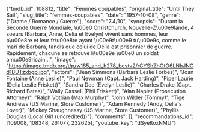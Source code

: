 {"tmdb_id": 108812, "title": "Femmes coupables", "original_title": "Until They Sail", "slug_title": "femmes-coupables", "date": "1957-10-08", "genre": ["Drame / Romance / Guerre"], "score": "7.4/10", "synopsis": "Durant la Seconde Guerre Mondiale, \u00e0 Christchurch, Nouvelle-Z\u00e9lande, 4 soeurs (Barbara, Anne, Delia et Evelyn) vivent sans hommes, leur p\u00e8re et leur fr\u00e8re ayant \u00e9t\u00e9 tu\u00e9s, comme le mari de Barbara, tandis que celui de Delia est prisonnier de guerre. Rapidement, chacune se retrouve li\u00e9e \u00e0 un soldat am\u00e9ricain...", "image": "https://image.tmdb.org/t/p/w185_and_h278_bestv2/rCYShZhOtO6LNhJNCd1BUTzxbgp.jpg", "actors": ["Jean Simmons (Barbara Leslie Forbes)", "Joan Fontaine (Anne Leslie)", "Paul Newman (Capt. Jack Harding)", "Piper Laurie (Delia Leslie Friskett)", "Sandra Dee (Evelyn Leslie)", "Charles Drake (Capt. Richard Bates)", "Wally Cassell (Phil Friskett)", "Alan Napier (Prosecution Attorney)", "Ralph Votrian (Max Murphy)", "John Wilder (Tommy)", "Tige Andrews (US Marine, Store Customer)", "Adam Kennedy (Andy, Delia's Lover)", "Mickey Shaughnessy (US Marine, Store Customer)", "Phyllis Douglas (Local Girl (uncredited))"], "comments": [], "recommandations_id": [109008, 108348, 261077, 232625], "youtube_key": "dSyeltoxNMU"}